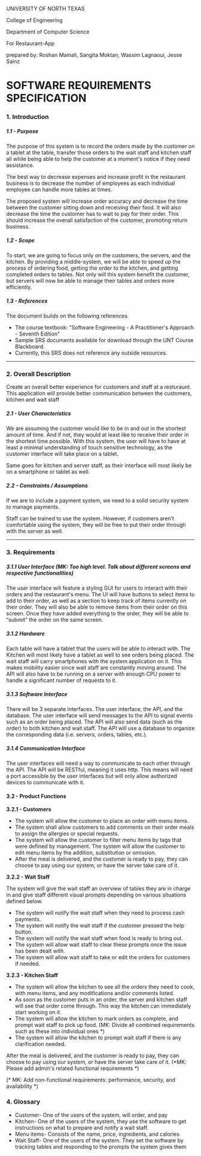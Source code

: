 UNIVERSITY OF NORTH TEXAS

College of Engineering

Department of Computer Science

For Restaurant-App 

prepared by: Roshan Mainali, Sangita Moktan, Wassim Lagnaoui, Jesse Sainz

# SOFTWARE REQUIREMENTS SPECIFICATION

### 1. Introduction

##### 1.1 - Purpose
The purpose of this system is to record the orders made by the customer on a tablet at the table, transfer those orders to the wait staff and kitchen staff all while being able to help the customer at a moment's notice if they need assistance.

The best way to decrease expenses and increase profit in the restaurant business is to decrease the number of employees as each individual employee can handle more tables at times.

The proposed system will increase order accuracy and decrease the time between the customer sitting down and receiving their food. It will also decrease the time the customer has to wait to pay for their order. This should increase the overall satisfaction of the customer, promoting return business.

##### 1.2 - Scope
To start, we are going to focus only on the customers, the servers, and the kitchen. By providing a middle-system, we will be able to speed up the 
process of ordering food, getting the order to the kitchen, and getting completed orders to tables. Not only will this system benefit the customer, 
but servers will now be able to manage their tables and orders more efficiently.

##### 1.3 - References
The document builds on the following references
- The course textbook: "Software Engineering - A Practitioner's Approach - Seventh Edition"
- Sample SRS documents available for download through the UNT Course Blackboard.
- Currently, this SRS does not reference any outside resources.  

---

### 2. Overall Description
Create an overall better experience for customers and staff at a resturaunt. This application will provide better communication between the customers, kitchen and wait staff

##### 2.1 - User Characteristics
We are assuming the customer would like to be in and out in the shortest amount of time. And if not, they would at least like to receive their
order in the shortest time possible. With this system, the user will have to have at least a minimal understanding of touch sensitive technology, 
as the customer interface will take place on a tablet.

Same goes for kitchen and server staff, as their interface will most likely be on a smartphone or tablet as well.

##### 2.2 - Constraints / Assumptions
If we are to include a payment system, we need to a solid security system to manage payments.

Staff can be trained to use the system. However, if customers aren’t comfortable using the system, they will be free to put their order through with the server as well.

---

### 3. Requirements
##### 3.1.1 User Interface (MK: Too high level. Talk about different screens and respective functionalities)
The user interface will feature a styling GUI for users to interact with their orders and the restaurant's menu. 
The UI will have buttons to select items to add to their order, as well as a section to keep track of items currently on their order. 
They will also be able to remove items from their order on this screen. Once they have added everything to the order, 
they will be able to “submit” the order on the same screen.

##### 3.1.2 Hardware
Each table will have a tablet that the users will be able to interact with. The Kitchen will most likely have a tablet as well 
to see orders being placed. The wait staff will carry smartphones with the system application on it. This makes mobility easier 
since wait staff are constantly moving around. The API will also have to be running on a server with enough CPU power to handle a significant number of requests to it.

##### 3.1.3 Software Interface
There will be 3 separate interfaces. The user interface, the API, and the database. 
The user interface will send messages to the API to signal events such as an order being placed. 
The API will also send data (such as the order) to both kitchen and wait staff. The API will use a database to 
organize the corresponding data (i.e. servers, orders, tables, etc.).

##### 3.1.4 Communication Interface
The user interfaces will need a way to communicate to each other through the API. The API will be RESTful, 
meaning it uses http. This means will need a port accessible by the user interfaces but will only allow authorized devices to communicate with it.

#### 3.2 - Product Functions

**3.2.1 - Customers**
- The system will allow the customer to place an order with menu items.
- The system shall allow customers to add comments on their order meals to assign the allergies or special requests. 
- The system will allow the customer to filter menu items by tags that were defined by management. The system will allow
the customer to edit menu items by the addition, substitution or omission.
- After the meal is delivered, and the customer is ready to pay, they can choose to pay using our system, or have the server take care of it.

**3.2.2 - Wait Staff**

The system will give the wait staff an overview of tables they are in charge in and give staff different visual prompts depending on various situations defined below.
- The system will notify the wait staff when they need to process cash payments.
- The system will notify the wait staff if the customer pressed the help button.
- The system will notify the wait staff when food is ready to bring out.
- The system will allow wait staff to clear these prompts once the issue has been dealt with.
- The system will allow wait staff to take or edit the orders for customers if needed.

**3.2.3 - Kitchen Staff**
- The system will allow the kitchen to see all the orders they need to cook, with menu items, and any modifications and/or comments listed.
- As soon as the customer puts in an order, the server and kitchen staff will see that order come through. This way the kitchen can immediately start working on it.
- The system will allow the kitchen to mark orders as complete, and prompt wait staff to pick up food. (MK: Divide all combined requirements such as these into individual ones *)
- The system will allow the kitchen to prompt wait staff if there is any clarification needed.

After the meal is delivered, and the customer is ready to pay, they can choose to pay using our system, or have the server take care of it.
(*MK: Please add admin's related functional requirements *)

(* MK: Add non-functional requirements: performance, security, and availability *)
### 4. Glossary
- Customer- One of the users of the system, will order, and pay
- Kitchen- One of the users of the system, they use the software to get instructions on what to prepare and notify a wait staff.
- Menu items- Consists of the name, price, ingredients, and calories
- Wait Staff- One of the users of the system. They set the software by tracking tables and responding to the prompts the system gives them
